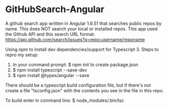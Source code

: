 # GitHubSearch-Angular
A github search app written in Angular 1.6.51 that searches public repos by name.
This does NOT search your local or installed repos.
This app used the Github API and this search URL format: https://api.github.com/search/issues?q=repo:username/reponame

Using npm to install dev dependencies/support for Typescript 3. 
Steps to repro my setup:
1. In your command prompt: 
  $ npm init to create package.json
2. $ npm install typescript --save-dev
3. $ npm install @types/angular --save

There should be a typescript build configuration file, but if there's not create a file "tsconfig.json" with the contents you see in the file in this repo.

To build enter in command line:
$ node_modules/.bin/tsc
